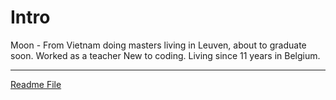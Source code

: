 # Intro

Moon - From Vietnam doing masters living in Leuven, about to graduate soon. Worked as a teacher New to coding. Living since 11 years in Belgium.

---

[Readme File](./README)


